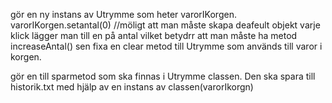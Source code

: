 gör en ny instans av Utrymme som heter varorIKorgen.
varorIKorgen.setantal(0) //möligt att man måste skapa deafeult objekt
varje klick lägger man till en på antal vilket betydrr att man måste ha metod increaseAntal()
sen fixa en clear metod till Utrymme som används till varor i korgen.

gör en till sparmetod som ska finnas i Utrymme classen.
Den ska spara till historik.txt med hjälp av en instans av classen(varorIkorgn)
